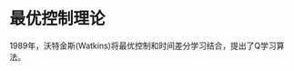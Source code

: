 # 最优控制理论

1989年，沃特金斯(Watkins)将最优控制和时间差分学习结合，提出了Q学习算法。


[1]: https://www.zgbk.com/ecph/words?SiteID=1&ID=216762&Type=bkzyb&SubID=81552
